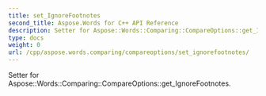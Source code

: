 ```yaml
---
title: set_IgnoreFootnotes
second_title: Aspose.Words for C++ API Reference
description: Setter for Aspose::Words::Comparing::CompareOptions::get_IgnoreFootnotes. 
type: docs
weight: 0
url: /cpp/aspose.words.comparing/compareoptions/set_ignorefootnotes/
---
```


Setter for Aspose::Words::Comparing::CompareOptions::get_IgnoreFootnotes. 

